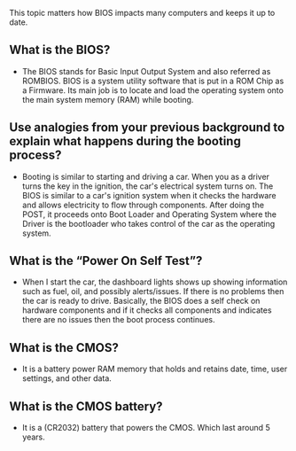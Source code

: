 This topic matters how BIOS impacts many computers and keeps it up to date.

## What is the BIOS?
- The BIOS stands for Basic Input Output System and also referred as ROMBIOS. BIOS is a system utility software that is put in a ROM Chip as a Firmware. Its main job is to locate and load the operating system onto the main system memory (RAM) while booting.
  
## Use analogies from your previous background to explain what happens during the booting process?
- Booting is similar to starting and driving a car. When you as a driver turns the key in the ignition, the car's electrical system turns on. The BIOS is similar to a car's ignition system when it checks the hardware and allows electricity to flow through components. After doing the POST, it proceeds onto Boot Loader and Operating System where the Driver is the bootloader who takes control of the car as the operating system.
  
## What is the “Power On Self Test”?
- When I start the car, the dashboard lights shows up showing information such as fuel, oil, and possibly alerts/issues. If there is no problems then the car is ready to drive. Basically, the BIOS does a self check on hardware components and if it checks all components and indicates there are no issues then the boot process continues.
  
## What is the CMOS?
- It is a battery power RAM memory that holds and retains date, time, user settings, and other data.

## What is the CMOS battery?
- It is a (CR2032) battery that powers the CMOS. Which last around 5 years.
